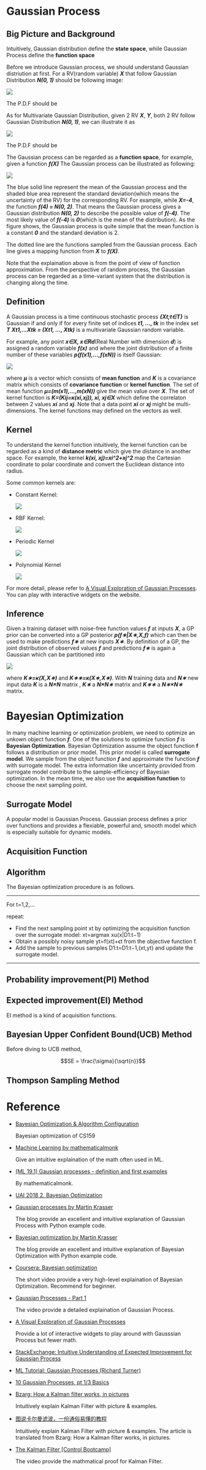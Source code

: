 # Gaussian Process

## Big Picture and Background

Intuitively, Gaussian distribution define the **state space**, while Gaussian Process define the **function space**


Before we introduce Gaussian process, we should understand Gaussian distriution at first. For a RV(random variable) ***X*** that follow Gaussian Distribution ***N(0, 1)*** should be following image:

![](img/gp/normal01.png)

The P.D.F should be

As for Multivariate Gaussian Distribution, given 2 RV ***X***, ***Y***, both 2 RV follow Gaussian Distribution ***N(0, 1)***, we can illustrate it as

![](img/gp/multivariate_gaussian.png)

The P.D.F should be

The Gaussian process can be regarded as a **function space**, for example, given a function ***f(X)*** The Gaussian process can be illustrated as following:

![](img/gp/gp.png)

The blue solid line represent the mean of the Gaussian process and the shaded blue area represent the standard deviation(which means the uncertainty of the RV) for the corresponding RV. For example, while ***X=-4***, the function ***f(4) = N(0, 2)***. That means the Gaussian process gives a Gaussian distribution ***N(0, 2)*** to describe the possible value of ***f(-4)***. The most likely value of ***f(-4)*** is ***0***(which is the mean of the distribution). As the figure shows, the Gaussian process is quite simple that the mean function is a constant ***0*** and the standard deviation is 2.

The dotted line are the functions sampled from the Gaussian process. Each line gives a mapping function from ***X*** to ***f(X)***.

Note that the explaination above is from the point of view of function approximation. From the perspective of random process, the Gaussian process can be regarded as a time-variant system that the distribution is changing along the time.



## Definition

A Gaussian process is a time continuous stochastic process ***{Xt;t∈T}*** is Gaussian if and only if for every finite set of indices ***t1, ..., tk*** in the index set ***T*** ***Xt1,...Xtk = (Xt1, ..., Xtk)*** is a multivariate Gaussian random variable.

For example, any point ***x∈X, x∈Rd***(Real Number with dimension ***d***) is assigned a random variable ***f(x)*** and where the joint distribution of a finite number of these variables ***p(f(x1),…,f(xN))*** is itself Gaussian:

![](img/gp/gp_def.png)

where ***μ*** is a vector which consists of **mean function** and ***K*** is a covariance matrix which consists of **covariance function** or **kernel function**. The set of mean function ***μ=(m(x1),…,m(xN))*** give the mean value over ***X***. The set of kernel function is ***K=(Kij=κ(xi,xj)), xi, xj∈X*** which define the correlaton between 2 values ***xi*** and ***xj***. Note that a data point ***xi*** or ***xj*** might be multi-dimensions. The kernel functions may defined on the vectors as well. 

## Kernel

To understand the kernel function intuitively, the kernel function can be regarded as a kind of **distance metric** which give the distance in another space. For example, the kernel ***k(xi, xj)=xi^2+xj^2*** map the Cartesian coordinate to polar coordinate and convert the Euclidean distance into radius. 

Some common kernels are:
- Constant Kernel:
  
  ![](img/gp/const_kernel.svg)

- RBF Kernel:
  
  ![](img/gp/rbf_kernel.svg)

- Periodic Kernel
  
  ![](img/gp/periodic_kernel.svg)

- Polynomial Kernel

  ![](img/gp/polynomial_kernel.svg)

For more detail, please refer to [A Visual Exploration of Gaussian Processes](https://distill.pub/2019/visual-exploration-gaussian-processes/). You can play with interactive widgets on the website.

## Inference

Given a training dataset with noise-free function values ***f*** at inputs ***X***, a GP prior can be converted into a GP posterior ***p(f∗|X∗,X,f)*** which can then be used to make predictions ***f∗*** at new inputs ***X∗***. By definition of a GP, the joint distribution of observed values ***f*** and predictions ***f∗*** is again a Gaussian which can be partitioned into

![](img/gp/gp_join.png)

where ***K∗=κ(X,X∗)*** and ***K∗∗=κ(X∗,X∗)***. With ***N*** training data and ***N∗*** new input data ***K*** is a ***N×N*** matrix , ***K∗*** a ***N×N∗*** matrix and ***K∗∗*** a ***N∗×N∗*** matrix. 


# Bayesian Optimization

In many machine learning or optimization problem, we need to optimize an unkown object function ***f***. One of the solutions to optimize function ***f*** is **Bayesian Optimization**. Bayesian Optimization assume the object function **f** follows a distribution or prior model. This prior model is called **surrogate model**. We sample from the object function ***f*** and approximate the function ***f*** with surrogate model. The extra information like uncertainty provided from surrogate model contribute to the sample-efficiency of Bayesian optimization. In the mean time, we also use the **acquisition function** to choose the next sampling point.

## Surrogate Model
A popular model is Gaussian Process. Gaussian process defines a prior over functions and provides a flexiable, powerful and, smooth model which is especially suitable for dynamic models.

## Acquisition Function

## Algorithm
The Bayesian optimization procedure is as follows. 

---

For t=1,2,… 

repeat:
- Find the next sampling point xt by optimizing the acquisition function over the surrogate model: xt=argmax xu(x|D1:t−1)
- Obtain a possibly noisy sample yt=f(xt)+ϵt from the objective function f.
- Add the sample to previous samples D1:t=D1:t−1,(xt,yt) and update the surrogate model.

---

## Probability improvement(PI) Method

## Expected improvement(EI) Method
EI method is a kind of acquisition functions. 

## Bayesian Upper Confident Bound(UCB) Method
Before diving to UCB method, 

```math
SE = \frac{\sigma}{\sqrt{n}}
```

## Thompson Sampling Method

# Reference 

- [Bayesian Optimization & Algorithm Configuration](https://www.youtube.com/watch?v=6D9Rqda0dpg&feature=youtu.be)

  Bayesian optimization of CS159

- [Machine Learning by mathematicalmonk](https://www.youtube.com/playlist?list=PLD0F06AA0D2E8FFBA)
  
  Give an intuitive explaination of the math often used in ML.

- [(ML 19.1) Gaussian processes - definition and first examples](https://www.youtube.com/watch?v=vU6AiEYED9E&list=PLD0F06AA0D2E8FFBA&index=150)

  By mathematicalmonk.

- [UAI 2018 2. Bayesian Optimization](https://www.youtube.com/watch?v=C5nqEHpdyoE)
  

- [Gaussian processes by Martin Krasser](http://krasserm.github.io/2018/03/19/gaussian-processes/#References)
  
  The blog provide an excellent and intuitive explanation of Gaussian Process with Python example code.

- [Bayesian optimization by Martin Krasser](http://krasserm.github.io/2018/03/21/bayesian-optimization/)
  
  The blog provide an excellent and intuitive explanation of Bayesian Optimization with Python example code.

- [Coursera: Bayesian optimization](https://www.coursera.org/lecture/bayesian-methods-in-machine-learning/bayesian-optimization-iRLaF)
  
  The short video provide a very high-level explaination of Bayesian Optimization. Recommend for beginner.

- [Gaussian Processes - Part 1](https://www.youtube.com/watch?v=OdCXdUzLfao)

  The video provide a detailed explaination of Gaussian Process.

- [A Visual Exploration of Gaussian Processes](https://distill.pub/2019/visual-exploration-gaussian-processes/?fbclid=IwAR3XSg_gQ9KvIG9qPOXCWjGGEhl7b3qSZCLxXeee-uDbuQtktLCf-2lVeno#DimensionSwap)

   Provide a lot of interactive widgets to play around with Gausssian Process but fewer math.

- [StackExchange: Intuitive Understanding of Expected Improvement for Gaussian Process](https://stats.stackexchange.com/questions/426782/intuitive-understanding-of-expected-improvement-for-gaussian-process)
- [ML Tutorial: Gaussian Processes (Richard Turner)](https://www.youtube.com/watch?v=92-98SYOd)
- [10 Gaussian Processes, pt 1/3 Basics](https://www.youtube.com/watch?v=AEf_ta4vyKU)


- [Bzarg: How a Kalman filter works, in pictures](http://www.bzarg.com/p/how-a-kalman-filter-works-in-pictures/)
  
  Intuitively explain Kalman Filter with picture & examples.
  
- [图说卡尔曼滤波，一份通俗易懂的教程](https://zhuanlan.zhihu.com/p/39912633)

  Intuitively explain Kalman Filter with picture & examples. The article is translated from Bzarg: How a Kalman filter works, in pictures.

- [The Kalman Filter [Control Bootcamp]](https://www.youtube.com/watch?v=s_9InuQAx-g)

   The video provide the mathmatical proof for Kalman Filter.